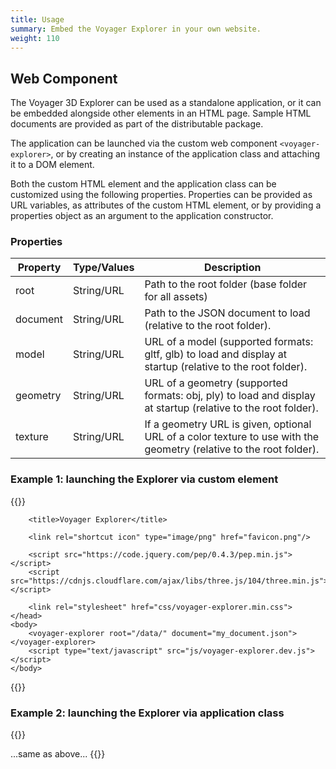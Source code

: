 ```yaml
---
title: Usage
summary: Embed the Voyager Explorer in your own website.
weight: 110
---
```


## Web Component

The Voyager 3D Explorer can be used as a standalone application, or it can be embedded alongside other elements in an HTML page. Sample HTML documents are provided as part of the distributable package.

The application can be launched via the custom web component `<voyager-explorer>`, or by creating an instance of the application class and
attaching it to a DOM element.

Both the custom HTML element and the application class can be customized using the following properties. Properties can be provided as URL variables, as attributes of the custom HTML element, or by providing a properties object as an argument to the application constructor.

### Properties

| Property     | Type/Values       | Description                                                                                                         |
|--------------|-------------------|---------------------------------------------------------------------------------------------------------------------|
| root        | String/URL        | Path to the root folder (base folder for all assets)                                                                |
| document     | String/URL        | Path to the JSON document to load (relative to the root folder).                                                    |
| model        | String/URL        | URL of a model (supported formats: gltf, glb) to load and display at startup (relative to the root folder).         |
| geometry     | String/URL        | URL of a geometry (supported formats: obj, ply) to load and display at startup (relative to the root folder).       |
| texture      | String/URL        | If a geometry URL is given, optional URL of a color texture to use with the geometry (relative to the root folder). |

### Example 1: launching the Explorer via custom element
{{<highlight html>}}
<!DOCTYPE html>
<html>
    <head>
        <meta charset="utf-8">
        <meta name="viewport" content="width=device-width, initial-scale=1.0">

        <title>Voyager Explorer</title>

        <link rel="shortcut icon" type="image/png" href="favicon.png"/>
        
        <script src="https://code.jquery.com/pep/0.4.3/pep.min.js"></script>
        <script src="https://cdnjs.cloudflare.com/ajax/libs/three.js/104/three.min.js"></script>

        <link rel="stylesheet" href="css/voyager-explorer.min.css">
    </head>
    <body>
        <voyager-explorer root="/data/" document="my_document.json"></voyager-explorer>
        <script type="text/javascript" src="js/voyager-explorer.dev.js"></script>
    </body>
</html>
{{</highlight>}}


### Example 2: launching the Explorer via application class
{{<highlight html>}}
<!DOCTYPE html>
<html>
    <head>
        ...same as above...
    </head>
    <body>
        <script type="text/javascript" src="js/voyager-explorer.min.js"></script>
        <script>
           new VoyagerExplorer(document.body, {
               root: "/data/",
               document: "my_document.json"
           }); 
        </script>
    </body>
</html>
{{</highlight>}}
